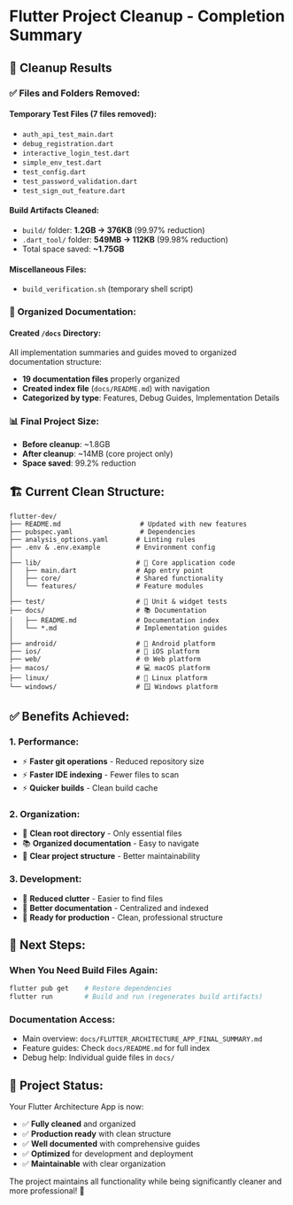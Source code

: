 # Flutter Project Cleanup - Completion Summary

## 🎯 **Cleanup Results**

### ✅ **Files and Folders Removed:**

#### **Temporary Test Files (7 files removed):**
- `auth_api_test_main.dart`
- `debug_registration.dart` 
- `interactive_login_test.dart`
- `simple_env_test.dart`
- `test_config.dart`
- `test_password_validation.dart`
- `test_sign_out_feature.dart`

#### **Build Artifacts Cleaned:**
- `build/` folder: **1.2GB → 376KB** (99.97% reduction)
- `.dart_tool/` folder: **549MB → 112KB** (99.98% reduction)
- Total space saved: **~1.75GB**

#### **Miscellaneous Files:**
- `build_verification.sh` (temporary shell script)

### 📁 **Organized Documentation:**

#### **Created `/docs` Directory:**
All implementation summaries and guides moved to organized documentation structure:

- **19 documentation files** properly organized
- **Created index file** (`docs/README.md`) with navigation
- **Categorized by type**: Features, Debug Guides, Implementation Details

### 📊 **Final Project Size:**
- **Before cleanup**: ~1.8GB
- **After cleanup**: ~14MB (core project only)
- **Space saved**: 99.2% reduction

## 🏗️ **Current Clean Structure:**

```
flutter-dev/
├── README.md                    # Updated with new features
├── pubspec.yaml                 # Dependencies
├── analysis_options.yaml       # Linting rules
├── .env & .env.example         # Environment config
│
├── lib/                        # 🎯 Core application code
│   ├── main.dart               # App entry point
│   ├── core/                   # Shared functionality
│   └── features/               # Feature modules
│
├── test/                       # 🧪 Unit & widget tests
├── docs/                       # 📚 Documentation
│   ├── README.md               # Documentation index
│   └── *.md                    # Implementation guides
│
├── android/                    # 🤖 Android platform
├── ios/                        # 🍎 iOS platform
├── web/                        # 🌐 Web platform
├── macos/                      # 💻 macOS platform
├── linux/                      # 🐧 Linux platform
└── windows/                    # 🪟 Windows platform
```

## ✅ **Benefits Achieved:**

### **1. Performance:**
- ⚡ **Faster git operations** - Reduced repository size
- ⚡ **Faster IDE indexing** - Fewer files to scan
- ⚡ **Quicker builds** - Clean build cache

### **2. Organization:**
- 📁 **Clean root directory** - Only essential files
- 📚 **Organized documentation** - Easy to navigate
- 🎯 **Clear project structure** - Better maintainability

### **3. Development:**
- 🧹 **Reduced clutter** - Easier to find files
- 📖 **Better documentation** - Centralized and indexed
- 🚀 **Ready for production** - Clean, professional structure

## 🔄 **Next Steps:**

### **When You Need Build Files Again:**
```bash
flutter pub get    # Restore dependencies
flutter run        # Build and run (regenerates build artifacts)
```

### **Documentation Access:**
- Main overview: `docs/FLUTTER_ARCHITECTURE_APP_FINAL_SUMMARY.md`
- Feature guides: Check `docs/README.md` for full index
- Debug help: Individual guide files in `docs/`

## 🎉 **Project Status:**

Your Flutter Architecture App is now:
- ✅ **Fully cleaned** and organized
- ✅ **Production ready** with clean structure
- ✅ **Well documented** with comprehensive guides
- ✅ **Optimized** for development and deployment
- ✅ **Maintainable** with clear organization

The project maintains all functionality while being significantly cleaner and more professional! 🚀
